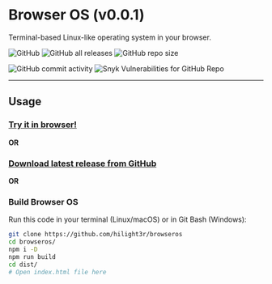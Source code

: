 # Browser OS (v0.0.1)

Terminal-based Linux-like operating system in your browser.

![GitHub](https://img.shields.io/github/license/hilight3r/browseros?style=for-the-badge)
![GitHub all releases](https://img.shields.io/github/downloads/hilight3r/browseros/total?style=for-the-badge)
![GitHub repo size](https://img.shields.io/github/repo-size/hilight3r/browseros?style=for-the-badge)

![GitHub commit activity](https://img.shields.io/github/commit-activity/m/hilight3r/browseros?style=for-the-badge)
![Snyk Vulnerabilities for GitHub Repo](https://img.shields.io/snyk/vulnerabilities/github/hilight3r/browseros?style=for-the-badge)

***

## Usage

### [Try it in browser!](https://hilight3r.github.io/browseros)

**OR**

### [Download latest release from GitHub](https://github.com/hilight3r/browseros/releases/latest)

**OR**

### Build Browser OS

Run this code in your terminal (Linux/macOS) or in Git Bash (Windows):

```bash
git clone https://github.com/hilight3r/browseros
cd browseros/
npm i -D
npm run build
cd dist/
# Open index.html file here
```

